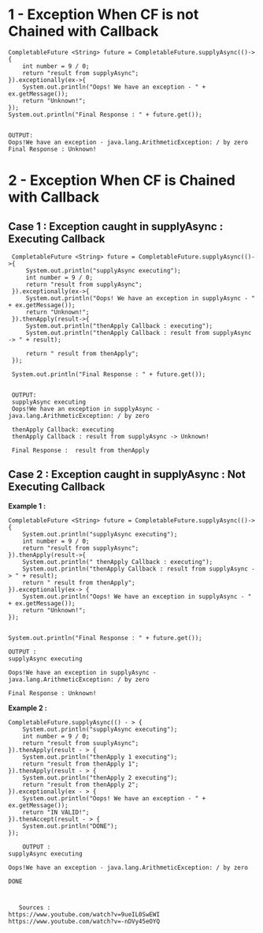 
# 1 - Exception When CF is not Chained with Callback

	CompletableFuture <String> future = CompletableFuture.supplyAsync(()->{
	    int number = 9 / 0;
	    return "result from supplyAsync";
	}).exceptionally(ex->{
	    System.out.println("Oops! We have an exception - " + ex.getMessage());
	    return "Unknown!";
	});
	System.out.println("Final Response : " + future.get());


	OUTPUT:
	Oops!We have an exception - java.lang.ArithmeticException: / by zero
	Final Response : Unknown!
  
  
# 2 -  Exception When CF is Chained with Callback 

## Case 1 : Exception caught in supplyAsync : Executing Callback
  
	 CompletableFuture <String> future = CompletableFuture.supplyAsync(()->{
	     System.out.println("supplyAsync executing");
	     int number = 9 / 0;
	     return "result from supplyAsync";
	 }).exceptionally(ex->{
	     System.out.println("Oops! We have an exception in supplyAsync - " + ex.getMessage());
	     return "Unknown!";
	 }).thenApply(result->{
	     System.out.println("thenApply Callback : executing");
	     System.out.println("thenApply Callback : result from supplyAsync -> " + result);

	     return " result from thenApply";
	 });

	 System.out.println("Final Response : " + future.get());


	 OUTPUT:
	 supplyAsync executing
	 Oops!We have an exception in supplyAsync - java.lang.ArithmeticException: / by zero
	 
	 thenApply Callback: executing
	 thenApply Callback : result from supplyAsync -> Unknown!
	  
	 Final Response :  result from thenApply


  ## Case 2 : Exception caught in supplyAsync : Not Executing Callback
  
  **Example 1 :** 
  
	CompletableFuture <String> future = CompletableFuture.supplyAsync(()-> {
	    System.out.println("supplyAsync executing");
	    int number = 9 / 0;
	    return "result from supplyAsync";
	}).thenApply(result->{
	    System.out.println(" thenApply Callback : executing");
	    System.out.println("thenApply Callback : result from supplyAsync -> " + result);
	    return " result from thenApply";
	}).exceptionally(ex-> {
	    System.out.println("Oops! We have an exception in supplyAsync - " + ex.getMessage());
	    return "Unknown!";
	});


	System.out.println("Final Response : " + future.get());

	OUTPUT : 
	supplyAsync executing
	
	Oops!We have an exception in supplyAsync - java.lang.ArithmeticException: / by zero
	
	Final Response : Unknown!

      
**Example 2 :** 

	CompletableFuture.supplyAsync(() - > {
	    System.out.println("supplyAsync executing");
	    int number = 9 / 0;
	    return "result from suuplyAsync";
	}).thenApply(result - > {
	    System.out.println("thenApply 1 executing");
	    return "result from thenApply 1";
	}).thenApply(result - > {
	    System.out.println("thenApply 2 executing");
	    return "result from thenApply 2";
	}).exceptionally(ex - > {
	    System.out.println("Oops! We have an exception - " + ex.getMessage());
	    return "IN VALID!";
	}).thenAccept(result - > {
	    System.out.println("DONE");
	});

        OUTPUT : 
	supplyAsync executing
	
	Oops!We have an exception - java.lang.ArithmeticException: / by zero
	
	DONE
	

# 
       Sources : 
	https://www.youtube.com/watch?v=9ueIL0SwEWI
	https://www.youtube.com/watch?v=-nDVy45eOYQ


